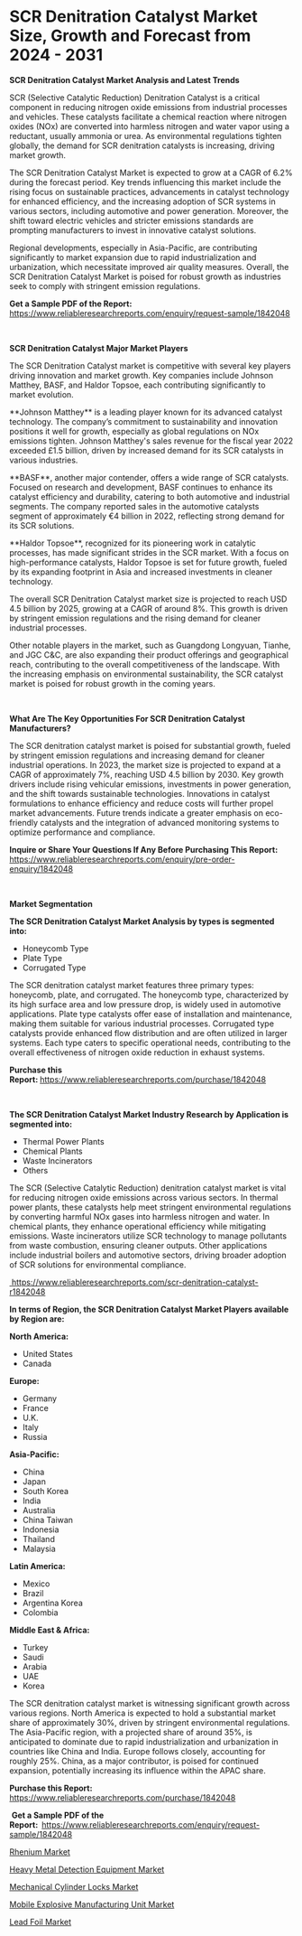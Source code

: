 <p><h1>SCR Denitration Catalyst Market Size, Growth and Forecast from 2024 - 2031</h1></p><p><strong>SCR Denitration Catalyst Market Analysis and Latest Trends</strong></p>
<p><p>SCR (Selective Catalytic Reduction) Denitration Catalyst is a critical component in reducing nitrogen oxide emissions from industrial processes and vehicles. These catalysts facilitate a chemical reaction where nitrogen oxides (NOx) are converted into harmless nitrogen and water vapor using a reductant, usually ammonia or urea. As environmental regulations tighten globally, the demand for SCR denitration catalysts is increasing, driving market growth.</p><p>The SCR Denitration Catalyst Market is expected to grow at a CAGR of 6.2% during the forecast period. Key trends influencing this market include the rising focus on sustainable practices, advancements in catalyst technology for enhanced efficiency, and the increasing adoption of SCR systems in various sectors, including automotive and power generation. Moreover, the shift toward electric vehicles and stricter emissions standards are prompting manufacturers to invest in innovative catalyst solutions. </p><p>Regional developments, especially in Asia-Pacific, are contributing significantly to market expansion due to rapid industrialization and urbanization, which necessitate improved air quality measures. Overall, the SCR Denitration Catalyst Market is poised for robust growth as industries seek to comply with stringent emission regulations.</p></p>
<p><strong>Get a Sample PDF of the Report:&nbsp;</strong> <a href="https://www.reliableresearchreports.com/enquiry/request-sample/1842048?utm_campaign=83&utm_medium=2&utm_source=Github&utm_content=ia&utm_term=16102024&utm_id=scr-denitration-catalyst">https://www.reliableresearchreports.com/enquiry/request-sample/1842048</a></p>
<p>&nbsp;</p>
<p><strong>SCR Denitration Catalyst Major Market Players</strong></p>
<p><p>The SCR Denitration Catalyst market is competitive with several key players driving innovation and market growth. Key companies include Johnson Matthey, BASF, and Haldor Topsoe, each contributing significantly to market evolution.</p><p>**Johnson Matthey** is a leading player known for its advanced catalyst technology. The company’s commitment to sustainability and innovation positions it well for growth, especially as global regulations on NOx emissions tighten. Johnson Matthey's sales revenue for the fiscal year 2022 exceeded £1.5 billion, driven by increased demand for its SCR catalysts in various industries.</p><p>**BASF**, another major contender, offers a wide range of SCR catalysts. Focused on research and development, BASF continues to enhance its catalyst efficiency and durability, catering to both automotive and industrial segments. The company reported sales in the automotive catalysts segment of approximately €4 billion in 2022, reflecting strong demand for its SCR solutions.</p><p>**Haldor Topsoe**, recognized for its pioneering work in catalytic processes, has made significant strides in the SCR market. With a focus on high-performance catalysts, Haldor Topsoe is set for future growth, fueled by its expanding footprint in Asia and increased investments in cleaner technology.</p><p>The overall SCR Denitration Catalyst market size is projected to reach USD 4.5 billion by 2025, growing at a CAGR of around 8%. This growth is driven by stringent emission regulations and the rising demand for cleaner industrial processes.</p><p>Other notable players in the market, such as Guangdong Longyuan, Tianhe, and JGC C&C, are also expanding their product offerings and geographical reach, contributing to the overall competitiveness of the landscape. With the increasing emphasis on environmental sustainability, the SCR catalyst market is poised for robust growth in the coming years.</p></p>
<p>&nbsp;</p>
<p><strong>What Are The Key Opportunities For SCR Denitration Catalyst Manufacturers?</strong></p>
<p><p>The SCR denitration catalyst market is poised for substantial growth, fueled by stringent emission regulations and increasing demand for cleaner industrial operations. In 2023, the market size is projected to expand at a CAGR of approximately 7%, reaching USD 4.5 billion by 2030. Key growth drivers include rising vehicular emissions, investments in power generation, and the shift towards sustainable technologies. Innovations in catalyst formulations to enhance efficiency and reduce costs will further propel market advancements. Future trends indicate a greater emphasis on eco-friendly catalysts and the integration of advanced monitoring systems to optimize performance and compliance.</p></p>
<p><strong>Inquire or Share Your Questions If Any Before Purchasing This Report:</strong> <a href="https://www.reliableresearchreports.com/enquiry/pre-order-enquiry/1842048?utm_campaign=83&utm_medium=2&utm_source=Github&utm_content=ia&utm_term=16102024&utm_id=scr-denitration-catalyst">https://www.reliableresearchreports.com/enquiry/pre-order-enquiry/1842048</a></p>
<p>&nbsp;</p>
<p><strong>Market Segmentation</strong></p>
<p><strong>The SCR Denitration Catalyst Market Analysis by types is segmented into:</strong></p>
<p><ul><li>Honeycomb Type</li><li>Plate Type</li><li>Corrugated Type</li></ul></p>
<p><p>The SCR denitration catalyst market features three primary types: honeycomb, plate, and corrugated. The honeycomb type, characterized by its high surface area and low pressure drop, is widely used in automotive applications. Plate type catalysts offer ease of installation and maintenance, making them suitable for various industrial processes. Corrugated type catalysts provide enhanced flow distribution and are often utilized in larger systems. Each type caters to specific operational needs, contributing to the overall effectiveness of nitrogen oxide reduction in exhaust systems.</p></p>
<p><strong>Purchase this Report:&nbsp;</strong><a href="https://www.reliableresearchreports.com/purchase/1842048?utm_campaign=83&utm_medium=2&utm_source=Github&utm_content=ia&utm_term=16102024&utm_id=scr-denitration-catalyst">https://www.reliableresearchreports.com/purchase/1842048</a></p>
<p>&nbsp;</p>
<p><strong>The SCR Denitration Catalyst Market Industry Research by Application is segmented into:</strong></p>
<p><ul><li>Thermal Power Plants</li><li>Chemical Plants</li><li>Waste Incinerators</li><li>Others</li></ul></p>
<p><p>The SCR (Selective Catalytic Reduction) denitration catalyst market is vital for reducing nitrogen oxide emissions across various sectors. In thermal power plants, these catalysts help meet stringent environmental regulations by converting harmful NOx gases into harmless nitrogen and water. In chemical plants, they enhance operational efficiency while mitigating emissions. Waste incinerators utilize SCR technology to manage pollutants from waste combustion, ensuring cleaner outputs. Other applications include industrial boilers and automotive sectors, driving broader adoption of SCR solutions for environmental compliance.</p></p>
<p><a href="https://www.reliableresearchreports.com/scr-denitration-catalyst-r1842048?utm_campaign=83&utm_medium=2&utm_source=Github&utm_content=ia&utm_term=16102024&utm_id=scr-denitration-catalyst">&nbsp;https://www.reliableresearchreports.com/scr-denitration-catalyst-r1842048</a></p>
<p><strong>In terms of Region, the SCR Denitration Catalyst Market Players available by Region are:</strong></p>
<p>
    <p> <strong> North America: </strong>
        <ul>
            <li>United States</li>
            <li>Canada</li>
        </ul>
        </p> 
    <p> <strong> Europe: </strong>
        <ul>
            <li>Germany</li>
            <li>France</li>
            <li>U.K.</li>
            <li>Italy</li>
            <li>Russia</li>
        </ul>
        </p> 
    <p> <strong> Asia-Pacific: </strong>
        <ul>
            <li>China</li>
            <li>Japan</li>
            <li>South Korea</li>
            <li>India</li>
            <li>Australia</li>
            <li>China Taiwan</li>
            <li>Indonesia</li>
            <li>Thailand</li>
            <li>Malaysia</li>
        </ul>
        </p> 
    <p> <strong> Latin America: </strong>
        <ul>
            <li>Mexico</li>
            <li>Brazil</li>
            <li>Argentina Korea</li>
            <li>Colombia</li>
        </ul>
        </p> 
    <p> <strong> Middle East & Africa: </strong>
        <ul>
            <li>Turkey</li>
            <li>Saudi</li>
            <li>Arabia</li>
            <li>UAE</li>
            <li>Korea</li>
        </ul>
    </p>
    </p>
<p><p>The SCR denitration catalyst market is witnessing significant growth across various regions. North America is expected to hold a substantial market share of approximately 30%, driven by stringent environmental regulations. The Asia-Pacific region, with a projected share of around 35%, is anticipated to dominate due to rapid industrialization and urbanization in countries like China and India. Europe follows closely, accounting for roughly 25%. China, as a major contributor, is poised for continued expansion, potentially increasing its influence within the APAC share.</p></p>
<p><strong>Purchase this Report: </strong><a href="https://www.reliableresearchreports.com/purchase/1842048?utm_campaign=83&utm_medium=2&utm_source=Github&utm_content=ia&utm_term=16102024&utm_id=scr-denitration-catalyst">https://www.reliableresearchreports.com/purchase/1842048</a></p>
<p>&nbsp;<strong>Get a Sample PDF of the Report:&nbsp;&nbsp;</strong><a href="https://www.reliableresearchreports.com/enquiry/request-sample/1842048?utm_campaign=83&utm_medium=2&utm_source=Github&utm_content=ia&utm_term=16102024&utm_id=scr-denitration-catalyst">https://www.reliableresearchreports.com/enquiry/request-sample/1842048</a></p>
<p><strong></strong></p>
<p><p><a href="https://www.linkedin.com/pulse/unveiling-market-trends-global-rhenium-growth-regional-insights-gb5jc?utm_campaign=83&utm_medium=2&utm_source=Github&utm_content=ia&utm_term=16102024&utm_id=scr-denitration-catalyst">Rhenium Market</a></p><p><a href="https://github.com/MatthewHernandez403/Market-Research-Report-List-1/blob/main/heavy-metal-detection-equipment-market.md?utm_campaign=83&utm_medium=2&utm_source=Github&utm_content=ia&utm_term=16102024&utm_id=scr-denitration-catalyst">Heavy Metal Detection Equipment Market</a></p><p><a href="https://github.com/AdeaKodra585/Market-Research-Report-List-1/blob/main/mechanical-cylinder-locks-market.md?utm_campaign=83&utm_medium=2&utm_source=Github&utm_content=ia&utm_term=16102024&utm_id=scr-denitration-catalyst">Mechanical Cylinder Locks Market</a></p><p><a href="https://issuu.com/reportprime-2/docs/mobile-explosive-manufacturing-unit_4b08ff0ea929b3?utm_campaign=83&utm_medium=2&utm_source=Github&utm_content=ia&utm_term=16102024&utm_id=scr-denitration-catalyst">Mobile Explosive Manufacturing Unit Market</a></p><p><a href="https://www.linkedin.com/pulse/lead-foil-industry-sector-market-dynamics-future-scenarios-vogzc?utm_campaign=83&utm_medium=2&utm_source=Github&utm_content=ia&utm_term=16102024&utm_id=scr-denitration-catalyst">Lead Foil Market</a></p></p>